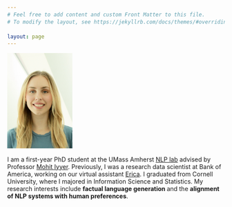 ```yaml
---
# Feel free to add content and custom Front Matter to this file.
# To modify the layout, see https://jekyllrb.com/docs/themes/#overriding-theme-defaults

layout: page
---
```

<!-- ![Picture](docs/assets/IMG_0450.JPG) -->
<img src="docs/assets/jenna_headshot_more_cropped.jpg" width="30%">

I am a first-year PhD student at the UMass Amherst [NLP lab][nlplab] advised by Professor [Mohit Iyyer][mohit]. Previously, I was a research data scientist at Bank of America, working on our virtual assistant [Erica][erica]. I graduated from Cornell University, where I majored in Information Science and Statistics. My research interests include <b> factual language generation </b> and the <b>alignment of NLP systems with human preferences</b>. 

[nlplab]: https://nlp.cs.umass.edu/
[mohit]: https://people.cs.umass.edu/~miyyer/
[erica]: https://promotions.bankofamerica.com/digitalbanking/mobilebanking/erica?cm_mmc=OLB-Mobile-Banking-_-Google-PS-_-Meet_Erica%C2%AE_Today-_-Brand_Sitelink&gad_source=1&gclid=Cj0KCQjw2uiwBhCXARIsACMvIU2aq47GGlvgvVc7IQvH7qoqv9e6qV9CXM6ryv87eIcFdxObQyboLdYaArsxEALw_wcB&gclsrc=aw.ds
